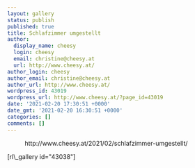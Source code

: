 ```yaml
---
layout: gallery
status: publish
published: true
title: Schlafzimmer umgestellt
author:
  display_name: cheesy
  login: cheesy
  email: christine@cheesy.at
  url: http://www.cheesy.at/
author_login: cheesy
author_email: christine@cheesy.at
author_url: http://www.cheesy.at/
wordpress_id: 43019
wordpress_url: http://www.cheesy.at/?page_id=43019
date: '2021-02-20 17:30:51 +0000'
date_gmt: '2021-02-20 16:30:51 +0000'
categories: []
comments: []
---
```

<!-- wp:core-embed/wordpress {"url":"http://www.cheesy.at/2021/02/schlafzimmer-umgestellt/","type":"rich","providerNameSlug":"cheesy-at","className":""} -->
<figure class="wp-block-embed-wordpress wp-block-embed is-type-rich is-provider-cheesy-at">
<div class="wp-block-embed__wrapper">
http://www.cheesy.at/2021/02/schlafzimmer-umgestellt/
</div>
</figure>
<!-- /wp:core-embed/wordpress -->
<!-- wp:paragraph -->
[rl\_gallery id="43038"]
<!-- /wp:paragraph -->
